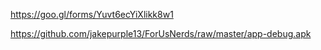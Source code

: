 https://goo.gl/forms/Yuvt6ecYiXlikk8w1

https://github.com/jakepurple13/ForUsNerds/raw/master/app-debug.apk
